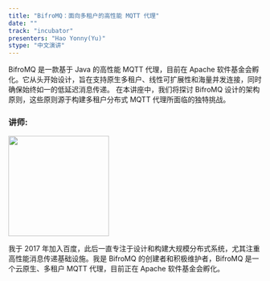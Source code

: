 ```yaml
---
title: "BifroMQ：面向多租户的高性能 MQTT 代理"
date: ""
track: "incubator"
presenters: "Hao Yonny(Yu)"
stype: "中文演讲"
--- 
```


BifroMQ 是一款基于 Java 的高性能 MQTT 代理，目前在 Apache 软件基金会孵化。它从头开始设计，旨在支持原生多租户、线性可扩展性和海量并发连接，同时确保始终如一的低延迟消息传递。
在本讲座中，我们将探讨 BifroMQ 设计的架构原则，这些原则源于构建多租户分布式 MQTT 代理所面临的独特挑战。

### 讲师:

<img src="https://sessionize.com/image/0094-400o400o1-RDjUe8M4DMe6r3yxEKKAk7.jpg" width="200" /><br/>

我于 2017 年加入百度，此后一直专注于设计和构建大规模分布式系统，尤其注重高性能消息传递基础设施。我是 BifroMQ 的创建者和积极维护者，BifroMQ 是一个云原生、多租户 MQTT 代理，目前正在 Apache 软件基金会孵化。